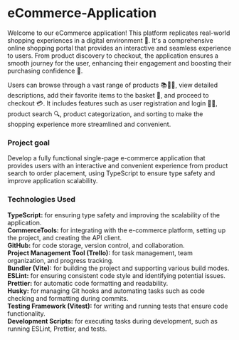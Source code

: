 # eCommerce-Application

Welcome to our eCommerce application! This platform replicates real-world shopping experiences in a digital environment 🏪. It's a comprehensive online shopping portal that provides an interactive and seamless experience to users. From product discovery to checkout, the application ensures a smooth journey for the user, enhancing their engagement and boosting their purchasing confidence 🚀.

Users can browse through a vast range of products 📚👗👟, view detailed descriptions, add their favorite items to the basket 🛒, and proceed to checkout 💳. It includes features such as user registration and login 📝🔐, product search 🔍, product categorization, and sorting to make the shopping experience more streamlined and convenient.

### Project goal

Develop a fully functional single-page e-commerce application that provides users with an interactive and convenient experience from product search to order placement, using TypeScript to ensure type safety and improve application scalability.

### Technologies Used

**TypeScript:** for ensuring type safety and improving the scalability of the application.  
**CommerceTools:** for integrating with the e-commerce platform, setting up the project, and creating the API client.  
**GitHub:** for code storage, version control, and collaboration.  
**Project Management Tool (Trello):** for task management, team organization, and progress tracking.  
**Bundler (Vite):** for building the project and supporting various build modes.  
**ESLint:** for ensuring consistent code style and identifying potential issues.  
**Prettier:** for automatic code formatting and readability.  
**Husky:** for managing Git hooks and automating tasks such as code checking and formatting during commits.  
**Testing Framework (Vitest):** for writing and running tests that ensure code functionality.  
**Development Scripts:** for executing tasks during development, such as running ESLint, Prettier, and tests.
